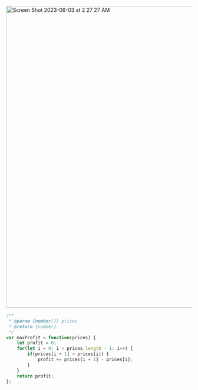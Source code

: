 <img width="817" alt="Screen Shot 2023-06-03 at 2 27 27 AM" src="https://github.com/cheatsheet1999/FrontEndCollection/assets/37787994/f4eae59e-65a6-406a-ade7-b963a7b6c83f">



```js
/**
 * @param {number[]} prices
 * @return {number}
 */
var maxProfit = function(prices) {
    let profit = 0;
    for(let i = 0; i < prices.length - 1; i++) {
        if(prices[i + 1] > prices[i]) {
            profit += prices[i + 1] - prices[i];
        }
    }
    return profit;
};
```

